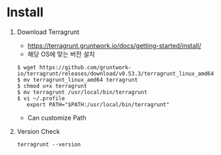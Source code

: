 # Install
1) Download Terragrunt
    * https://terragrunt.gruntwork.io/docs/getting-started/install/
    * 해당 OS에 맞는 버전 설치
    ```shell script
    $ wget https://github.com/gruntwork-io/terragrunt/releases/download/v0.53.3/terragrunt_linux_amd64
    $ mv terragrunt_linux_amd64 terragrunt
    $ chmod u+x terragrunt
    $ mv terragrunt /usr/local/bin/terragrunt
    $ vi ~/.profile
       export PATH="$PATH:/usr/local/bin/terragrunt"
    ```
    * Can customize Path

2) Version Check
    ```shell script
    terragrunt --version
    ```
